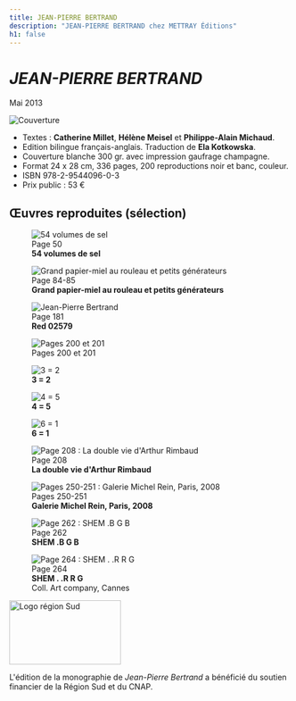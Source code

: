 ```yaml
---
title: JEAN-PIERRE BERTRAND
description: "JEAN-PIERRE BERTRAND chez METTRAY Éditions"
h1: false
---
```


<h1><em>JEAN-PIERRE BERTRAND</em></h1>
<p class="date">Mai 2013</p>
<img class="right" src="/files/livre-jpb/couverture.jpg" alt="Couverture" title="Jean-Pierre Bertrand : Couverture">
<ul class="no-bullets">
  <li>Textes : <strong>Catherine Millet</strong>, <strong>Hélène Meisel</strong> et <strong>Philippe-Alain Michaud</strong>.</li>
  <li>Edition bilingue français-anglais. Traduction de <strong>Ela Kotkowska</strong>.</li>
  <li>Couverture blanche 300 gr. avec impression gaufrage champagne.</li>
  <li>Format 24 x 28 cm, 336 pages, 200 reproductions noir et banc, couleur.</li>
  <li>ISBN 978-2-9544096-0-3</li>
  <li>Prix public : 53 €</li>
</ul>

<section class="galerie">
  <h2>&OElig;uvres reproduites <span>(sélection)</span></h2>
  <figure>
    <img src="/files/livre-jpb/extrait-1.jpg" alt="54 volumes de sel" title="Jean-Pierre Bertrand : 54 volumes de sel">
    <figcaption>Page 50<br><strong>54 volumes de sel</strong></figcaption>
  </figure>
  <figure>
    <img src="/files/livre-jpb/extrait-2.jpg" alt="Grand papier-miel au rouleau et petits générateurs" title="Jean-Pierre Bertrand : Grand papier-miel au rouleau et petits générateurs">
    <figcaption>Page 84-85<br><strong>Grand papier-miel au rouleau et petits générateurs</strong></figcaption>
  </figure>
  <figure>
    <img src="/files/livre-jpb/extrait-3.jpg" alt="Jean-Pierre Bertrand" title="Jean-Pierre Bertrand : Red 02579">
    <figcaption>Page 181<br><strong>Red 02579</strong></figcaption>
  </figure>
  <figure>
    <img src="/files/livre-jpb/P206-1.jpg" alt="Pages 200 et 201" title="Jean-Pierre Bertrand : Page 200-201">
    <figcaption>Pages 200 et 201<br></figcaption>
  </figure>
  <figure>
    <img src="/files/livre-jpb/P206-2.jpg" alt="3 = 2" title="Jean-Pierre Bertrand : 3 = 2">
    <figcaption><strong>3 = 2</strong></figcaption>
  </figure>
  <figure>
    <img src="/files/livre-jpb/P207.jpg" alt="4 = 5" title="Jean-Pierre Bertrand : 4 = 5">
    <figcaption><strong>4 = 5</strong></figcaption>
  </figure>
  <figure>
    <img src="/files/livre-jpb/P207-2.jpg" alt="6 = 1" title="Jean-Pierre Bertrand : 6 = 1">
    <figcaption><strong>6 = 1</strong></figcaption>
  </figure>
  <figure>
    <img src="/files/livre-jpb/P210.jpg" alt="Page 208 : La double vie d'Arthur Rimbaud" title="Jean-Pierre Bertrand : La double vie d'Arthur Rimbaud">
    <figcaption>Page 208<strong><br>La double vie d'Arthur Rimbaud</strong></figcaption>
  </figure>
  <figure>
    <img src="/files/livre-jpb/P242-243.jpg" alt="Pages 250-251 : Galerie Michel Rein, Paris, 2008" title="Jean-Pierre Bertrand : Galerie Michel Rein, Paris, 2008">
    <figcaption>Pages 250-251<strong><br>Galerie Michel Rein, Paris, 2008</strong></figcaption>
  </figure>
  <figure>
    <img src="/files/livre-jpb/P264.jpg" alt="Page 262 : SHEM .B G B" title="Jean-Pierre Bertrand : SHEM .B G B">
    <figcaption>Page 262<strong><br>SHEM .B G B</strong></figcaption>
  </figure>
  <figure>
    <img src="/files/livre-jpb/P266.jpg" alt="Page 264 : SHEM . .R R G" title="Jean-Pierre Bertrand : SHEM . .R R G">
    <figcaption>Page 264<strong><br>SHEM . .R R G</strong><br>Coll. Art company, Cannes</figcaption>
  </figure>

</section>

<section class="credits">
  <img src="/files/logo-region-sud.jpg" alt="Logo région Sud" width="200" height="115" />
  <p>L'édition de la monographie de <em>Jean-Pierre Bertrand</em> a bénéficié du soutien financier de la Région Sud et du CNAP.</p>
</section>